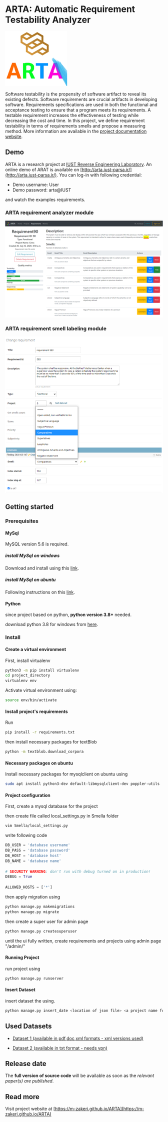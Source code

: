 # ARTA: Automatic Requirement Testability Analyzer

![ARTA_logo](docs/figs/logo.png)


Software testability is the propensity of software artifact to reveal its existing defects. 
Software requirements are crucial artifacts in developing software. Requirements specifications are used in both the functional and acceptance testing to ensure that a program meets its requirements. 
A testable requirement increases the effectiveness of testing while decreasing the cost and time. In this project, we define requirement testability in terms of requirements smells and propose a measuring method.
More information are available in the [project documentation website](https://m-zakeri.github.io/ARTA).


## Demo

ARTA is a research project at [IUST Reverse Engineering Laboratory](http://reverse.iust.ac.ir/).
An online demo of ARAT is available on 
[http://arta.iust-parsa.ir/](http://arta.iust-parsa.ir/).
You can log-in with following credential:

 * Demo username: User
 * Demo password: arta@IUST

and watch the examples requirements.  


### ARTA requirement analyzer module

![ARTA Demo 1](./docs/figs/ARTA_screenshot1.png)


### ARTA requirement smell labeling module

![ARTA Demo 2](./docs/figs/ARTA_screenshot2.png)


## Getting started

### Prerequisites

#### MySql

MySQL version 5.6 is required.

##### install MySql on windows
Download and install using this [link](https://dev.mysql.com/downloads/installer/).

##### install MySql on ubuntu
Following instructions on this [link](https://www.digitalocean.com/community/tutorials/how-to-install-mysql-on-ubuntu-20-04).

#### Python
since project based on python, **python version 3.8+** needed.

download python 3.8 for windows from [here](https://www.python.org/downloads/).


### Install 

#### Create a virtual environment
First, install virtualenv

```bash
python3 -m pip install virtualenv
cd project_directory
virtualenv env 
```
Activate virtual environment using:
```bash
source env/bin/activate
```
#### Install project's requirements
Run
```bash
pip install -r requirements.txt
```
then install necessary packages for textBlob
```bash
python -m textblob.download_corpora
```
#### Necessary packages on ubuntu
Install necessary packages for mysqlclient on ubuntu using
```bash
sudo apt install python3-dev default-libmysqlclient-dev poppler-utils
```

#### Project configuration
First, create a mysql database for the project

then create file called local_settings.py in Smella folder
```bash
vim Smella/local_settings.py
```

write following code
```python
DB_USER = 'database username'
DB_PASS = 'database password'
DB_HOST = 'database host'
DB_NAME = 'database name'

# SECURITY WARNING: don't run with debug turned on in production!
DEBUG = True

ALLOWED_HOSTS = ['*']
```
then apply migration using
```bash
python manage.py makemigrations
python manage.py migrate
```
then create a super user for admin page
```bash
python manage.py createsuperuser
```

until the ui fully written, create requirements and projects using admin page "/admin/"

#### Running Project
run project using
```bash
python manage.py runserver
```
#### Insert Dataset
insert dataset the using.
```bash
python manage.py insert_date <location of json file> <a project name for this dataset>
```

## Used Datasets
- [Dataset 1 (available in pdf,doc,xml formats - xml versions used)](http://fmt.isti.cnr.it/nlreqdataset/)
  
- [Dataset 2 (available in txt format - needs vpn)](https://www.kaggle.com/iamsouvik/software-requirements-dataset/data)


## Release date

The **full version of source code** will be available as soon as the *relevant paper(s) are published*.

## Read more

Visit project website at [https://m-zakeri.github.io/ARTA](https://m-zakeri.github.io/ARTA)

